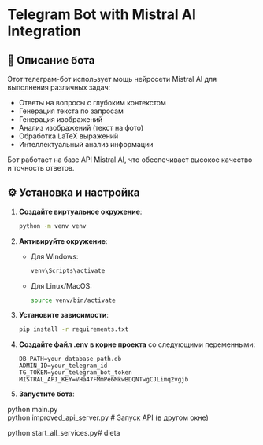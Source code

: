 # Telegram Bot with Mistral AI Integration

## 🤖 Описание бота

Этот телеграм-бот использует мощь нейросети Mistral AI для выполнения различных задач:
- Ответы на вопросы с глубоким контекстом
- Генерация текста по запросам
- Генерация изображений
- Анализ изображений (текст на фото)
- Обработка LaTeX выражений
- Интеллектуальный анализ информации

Бот работает на базе API Mistral AI, что обеспечивает высокое качество и точность ответов.

## ⚙️ Установка и настройка

1. **Создайте виртуальное окружение**:
   ```bash
   python -m venv venv
   ```

2. **Активируйте окружение**:
   - Для Windows:
     ```bash
     venv\Scripts\activate
     ```
   - Для Linux/MacOS:
     ```bash
     source venv/bin/activate
     ```

3. **Установите зависимости**:
   ```bash
   pip install -r requirements.txt
   ```

4. **Создайте файл .env в корне проекта** со следующими переменными:
   ```
   DB_PATH=your_database_path.db
   ADMIN_ID=your_telegram_id
   TG_TOKEN=your_telegram_bot_token
   MISTRAL_API_KEY=VHa47FMmPe6MkwBDQNTwgCJLimq2vgjb
   ```

5. **Запустите бота**:

 

 python main.py          
 python improved_api_server.py  # Запуск API (в другом окне)

 python start_all_services.py#   d i e t a  
 